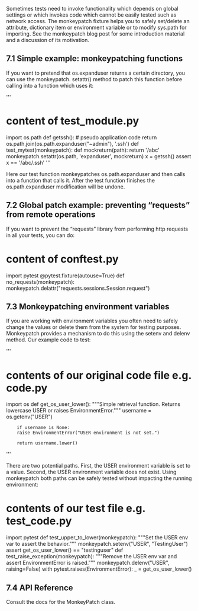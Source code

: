 Sometimes tests need to invoke functionality which depends on global settings or which invokes code which cannot be
easily tested such as network access. The monkeypatch fixture helps you to safely set/delete an attribute, dictionary
item or environment variable or to modify sys.path for importing. See the monkeypatch blog post for some
introduction material and a discussion of its motivation.

## 7.1 Simple example: monkeypatching functions
If you want to pretend that os.expanduser returns a certain directory, you can use the monkeypatch.
setattr() method to patch this function before calling into a function which uses it:

'''

# content of test_module.py
import os.path
def getssh(): # pseudo application code
return os.path.join(os.path.expanduser("~admin"), '.ssh')
def test_mytest(monkeypatch):
def mockreturn(path):
return '/abc'
monkeypatch.setattr(os.path, 'expanduser', mockreturn)
x = getssh()
assert x == '/abc/.ssh'
'''

Here our test function monkeypatches os.path.expanduser and then calls into a function that calls it. After the
test function finishes the os.path.expanduser modification will be undone.

## 7.2 Global patch example: preventing “requests” from remote operations
If you want to prevent the “requests” library from performing http requests in all your tests, you can do:
# content of conftest.py
import pytest
@pytest.fixture(autouse=True)
def no_requests(monkeypatch):
monkeypatch.delattr("requests.sessions.Session.request")

## 7.3 Monkeypatching environment variables
If you are working with environment variables you often need to safely change the values or delete them from the
system for testing purposes. Monkeypatch provides a mechanism to do this using the setenv and delenv
method. Our example code to test:

'''
# contents of our original code file e.g. code.py
import os
def get_os_user_lower():
        """Simple retrieval function.
        Returns lowercase USER or raises EnvironmentError."""
        username = os.getenv("USER")
       
        if username is None:
        raise EnvironmentError("USER environment is not set.")
        
        return username.lower()
'''

There are two potential paths. First, the USER environment variable is set to a value. Second, the USER environment
variable does not exist. Using monkeypatch both paths can be safely tested without impacting the running
environment:
# contents of our test file e.g. test_code.py
import pytest
def test_upper_to_lower(monkeypatch):
"""Set the USER env var to assert the behavior."""
monkeypatch.setenv("USER", "TestingUser")
assert get_os_user_lower() == "testinguser"
def test_raise_exception(monkeypatch):
"""Remove the USER env var and assert EnvironmentError is raised."""
monkeypatch.delenv("USER", raising=False)
with pytest.raises(EnvironmentError):
_ = get_os_user_lower()


## 7.4 API Reference
Consult the docs for the MonkeyPatch class.
